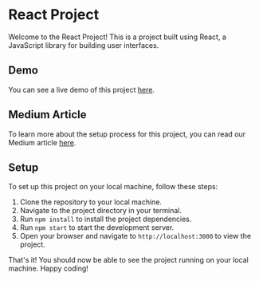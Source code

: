 # React Project

Welcome to the React Project! This is a project built using React, a JavaScript library for building user interfaces.

## Demo

You can see a live demo of this project [here](https://nft-mint-page-nu.vercel.app/).

## Medium Article

To learn more about the setup process for this project, you can read our Medium article [here](https://medium.com/@ritikmakhija2002/nft-mint-page-in-minutes-the-simple-solution-you-need-347ed09b755c).

## Setup

To set up this project on your local machine, follow these steps:

1. Clone the repository to your local machine.
2. Navigate to the project directory in your terminal.
3. Run `npm install` to install the project dependencies.
4. Run `npm start` to start the development server.
5. Open your browser and navigate to `http://localhost:3000` to view the project.

That's it! You should now be able to see the project running on your local machine. Happy coding!

